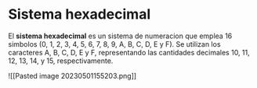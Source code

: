 # Sistema hexadecimal

El **sistema hexadecimal** es un sistema de numeracion que emplea 16 simbolos (0, 1, 2, 3, 4, 5, 6, 7, 8, 9, A, B, C, D, E y F). Se utilizan los caracteres A, B, C, D, E y F, representando las cantidades decimales 10, 11, 12, 13, 14, y 15, respectivamente. 

![[Pasted image 20230501155203.png]]